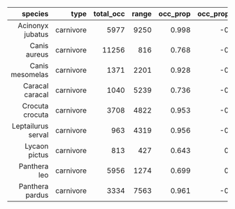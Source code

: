 |            species |      type | total_occ |    range | occ_prop | occ_prop_diff | range_prop | range_prop_diff |
| ------------------:| ---------:| ---------:| --------:| --------:| -------------:| ----------:| ---------------:|
|   Acinonyx jubatus | carnivore |  5977 | 9250 |    0.998 |        -0.005 |      0.965 |          -0.070 |
|       Canis aureus | carnivore | 11256 |  816 |    0.768 |        -0.768 |      0.385 |          -0.385 |
|    Canis mesomelas | carnivore |  1371 | 2201 |    0.928 |        -0.443 |      0.915 |          -0.567 |
|    Caracal caracal | carnivore |  1040 | 5239 |    0.736 |        -0.156 |      0.835 |          -0.031 |
|    Crocuta crocuta | carnivore |  3708 | 4822 |    0.953 |        -0.002 |      0.877 |          -0.017 |
| Leptailurus serval | carnivore |   963 | 4319 |    0.956 |        -0.956 |      0.876 |          -0.876 |
|      Lycaon pictus | carnivore |   813 |  427 |    0.643 |         0.000 |      0.372 |           0.000 |
|       Panthera leo | carnivore |  5956 | 1274 |    0.699 |         0.000 |      0.423 |           0.000 |
|    Panthera pardus | carnivore |  3334 | 7563 |    0.961 |        -0.309 |      0.955 |          -0.100 |
